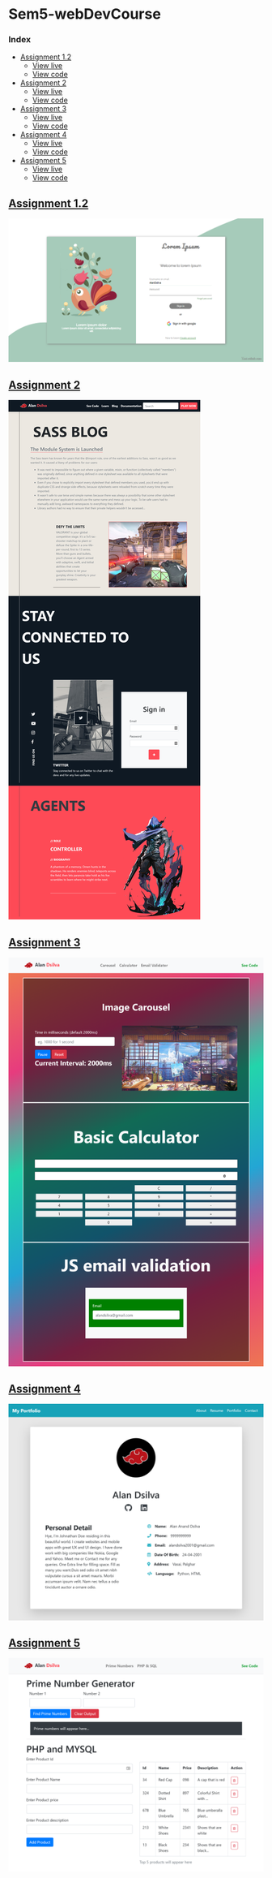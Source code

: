 # Sem5-webDevCourse

### Index
* [Assignment 1.2](#Assignment-1.2)
  - [View live](https://deathbringer269.github.io/Sem5-webDevCourse/Assignment-1.2/index.html)
  - [View code](https://github.com/DeathBringer269/Sem5-webDevCourse/tree/master/Assignment-1.2)
* [Assignment 2](#Assignment-2)
  - [View live](https://deathbringer269.github.io/Sem5-webDevCourse/Assignment-2/index.html)
  - [View code](https://github.com/DeathBringer269/Sem5-webDevCourse/tree/master/Assignment-2)
* [Assignment 3](#Assignment-3)
  - [View live](https://deathbringer269.github.io/Sem5-webDevCourse/Assignment-3/index.html)
  - [View code](https://github.com/DeathBringer269/Sem5-webDevCourse/tree/master/Assignment-3)
* [Assignment 4](#Assignment-4)
  - [View live](https://github.com/DeathBringer269/Sem5-webDevCourse/tree/master/Assignment-4/readme.md)
  - [View code](https://github.com/DeathBringer269/Sem5-webDevCourse/tree/master/Assignment-4)
* [Assignment 5](#Assignment-5)
  - [View live](https://deathbringer269.github.io/Sem5-webDevCourse/Assignment-5/index.html)
  - [View code](https://github.com/DeathBringer269/Sem5-webDevCourse/tree/master/Assignment-5)

## [Assignment 1.2](https://deathbringer269.github.io/Sem5-webDevCourse/Assignment-1.2/index.html)
![](./Assignment-1.2/media/screenshot.png)
## [Assignment 2](https://deathbringer269.github.io/Sem5-webDevCourse/Assignment-2/index.html)
![](./Assignment-2/media/screenshot.png)
## [Assignment 3](https://deathbringer269.github.io/Sem5-webDevCourse/Assignment-3/index.html)
![](./Assignment-3/media/screenshot.png)
## [Assignment 4](https://github.com/DeathBringer269/Sem5-webDevCourse/blob/master/Assignment-4/readme.md)
![](./Assignment-4/media/screenshot.png)
## [Assignment 5](https://deathbringer269.github.io/Sem5-webDevCourse/Assignment-5/index.html)
![](./Assignment-5/media/screenshot.png)

